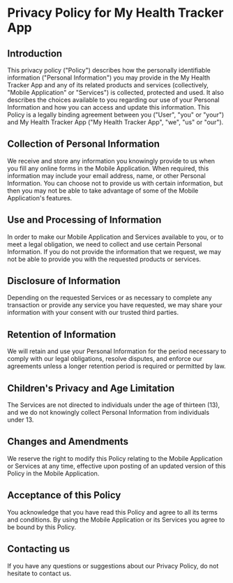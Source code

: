 # Privacy Policy for My Health Tracker App

## Introduction

This privacy policy ("Policy") describes how the personally identifiable information ("Personal Information") you may provide in the My Health Tracker App and any of its related products and services (collectively, "Mobile Application" or "Services") is collected, protected and used. It also describes the choices available to you regarding our use of your Personal Information and how you can access and update this information. This Policy is a legally binding agreement between you ("User", "you" or "your") and My Health Tracker App ("My Health Tracker App", "we", "us" or "our").

## Collection of Personal Information

We receive and store any information you knowingly provide to us when you fill any online forms in the Mobile Application. When required, this information may include your email address, name, or other Personal Information. You can choose not to provide us with certain information, but then you may not be able to take advantage of some of the Mobile Application's features.

## Use and Processing of Information

In order to make our Mobile Application and Services available to you, or to meet a legal obligation, we need to collect and use certain Personal Information. If you do not provide the information that we request, we may not be able to provide you with the requested products or services.

## Disclosure of Information

Depending on the requested Services or as necessary to complete any transaction or provide any service you have requested, we may share your information with your consent with our trusted third parties.

## Retention of Information

We will retain and use your Personal Information for the period necessary to comply with our legal obligations, resolve disputes, and enforce our agreements unless a longer retention period is required or permitted by law.

## Children's Privacy and Age Limitation

The Services are not directed to individuals under the age of thirteen (13), and we do not knowingly collect Personal Information from individuals under 13.

## Changes and Amendments

We reserve the right to modify this Policy relating to the Mobile Application or Services at any time, effective upon posting of an updated version of this Policy in the Mobile Application.

## Acceptance of this Policy

You acknowledge that you have read this Policy and agree to all its terms and conditions. By using the Mobile Application or its Services you agree to be bound by this Policy.

## Contacting us

If you have any questions or suggestions about our Privacy Policy, do not hesitate to contact us.
